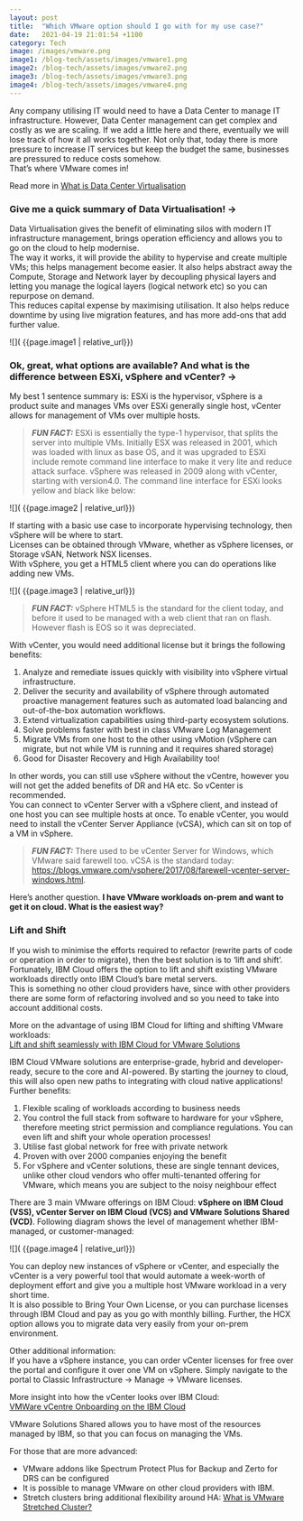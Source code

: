 ```yaml
---
layout: post
title:  "Which VMware option should I go with for my use case?"
date:   2021-04-19 21:01:54 +1100
category: Tech
image: /images/vmware.png
image1: /blog-tech/assets/images/vmware1.png
image2: /blog-tech/assets/images/vmware2.png
image3: /blog-tech/assets/images/vmware3.png
image4: /blog-tech/assets/images/vmware4.png
---
```


Any company utilising IT would need to have a Data Center to manage IT infrastructure.
However, Data Center management can get complex and costly as we are scaling. If we add a little here and there, eventually we will lose track of how it all works together.
Not only that, today there is more pressure to increase IT services but keep the budget the same, businesses are pressured to reduce costs somehow.  
That’s where VMware comes in!

Read more in [What is Data Center Virtualisation](https://www.vmware.com/products/datacenter-virtualization.html)

### Give me a quick summary of Data Virtualisation! -> ###  
Data Virtualisation gives the benefit of eliminating silos with modern IT infrastructure management, brings operation efficiency and allows you to go on the cloud to help modernise.  
The way it works, it will provide the ability to hypervise and create multiple VMs; this helps management become easier. It also helps abstract away the Compute, Storage and Network layer by decoupling physical layers and letting you manage the logical layers (logical network etc) so you can repurpose on demand.  
This reduces capital expense by maximising utilisation. It also helps reduce downtime by using live migration features, and has more add-ons that add further value.

![]( {{page.image1 | relative_url}})

### Ok, great, what options are available? And what is the difference between ESXi, vSphere and vCenter? -> ###  
My best 1 sentence summary is: ESXi is the hypervisor, vSphere is a product suite and manages VMs over ESXi generally single host, vCenter allows for management of VMs over multiple hosts.

> **_FUN FACT:_**  ESXi is essentially the type-1 hypervisor, that splits the server into multiple VMs. Initially ESX was released in 2001, which was loaded with linux as base OS, and it was upgraded to ESXi include remote command line interface to make it very lite and reduce attack surface. vSphere was released in 2009 along with vCenter, starting with version4.0. The command line interface for ESXi looks yellow and black like below:

![]( {{page.image2 | relative_url}})

If starting with a basic use case to incorporate hypervising technology, then vSphere will be where to start.  
Licenses can be obtained through VMware, whether as vSphere licenses, or Storage vSAN, Network NSX licenses.  
With vSphere, you get a HTML5 client where you can do operations like adding new VMs.

![]( {{page.image3 | relative_url}})

> **_FUN FACT:_**  vSphere HTML5 is the standard for the client today, and before it used to be managed with a web client that ran on flash. However flash is EOS so it was depreciated.

With vCenter, you would need additional license but it brings the following benefits:  
1. Analyze and remediate issues quickly with visibility into vSphere virtual infrastructure.  
2. Deliver the security and availability of vSphere through automated proactive management features such as automated load balancing and out-of-the-box automation workflows.  
3. Extend virtualization capabilities using third-party ecosystem solutions.  
4. Solve problems faster with best in class VMware Log Management  
5. Migrate VMs from one host to the other using vMotion (vSphere can migrate, but not while VM is running and it requires shared storage)  
6. Good for Disaster Recovery and High Availability too!

In other words, you can still use vSphere without the vCentre, however you will not get the added benefits of DR and HA etc. So vCenter is recommended.  
You can connect to vCenter Server with a vSphere client, and instead of one host you can see multiple hosts at once. To enable vCenter, you would need to install the vCenter Server Appliance (vCSA), which can sit on top of a VM in vSphere.  

> **_FUN FACT:_**  There used to be vCenter Server for Windows, which VMware said farewell too. vCSA is the standard today: https://blogs.vmware.com/vsphere/2017/08/farewell-vcenter-server-windows.html.


Here’s another question. **I have VMware workloads on-prem and want to get it on cloud. What is the easiest way?**

### Lift and Shift ###
If you wish to minimise the efforts required to refactor (rewrite parts of code or operation in order to migrate), then the best solution is to ‘lift and shift’. Fortunately, IBM Cloud offers the option to lift and shift existing VMware workloads directly onto IBM Cloud’s bare metal servers.  
This is something no other cloud providers have, since with other providers there are some form of refactoring involved and so you need to take into account additional costs.

More on the advantage of using IBM Cloud for lifting and shifting VMware workloads:  
[Lift and shift seamlessly with IBM Cloud for VMware Solutions](https://imaginenext.ingrammicro.com/b2b-tech-talk/lift-and-shift-seamlessly-with-ibm-cloud-for-vmware-solutions)

IBM Cloud VMware solutions are enterprise-grade, hybrid and developer-ready, secure to the core and AI-powered. By starting the journey to cloud, this will also open new paths to integrating with cloud native applications!  
Further benefits:  
1. Flexible scaling of workloads according to business needs  
2. You control the full stack from software to hardware for your vSphere, therefore meeting strict permission and compliance regulations. You can even lift and shift your whole operation processes!  
3. Utilise fast global network for free with private network  
4. Proven with over 2000 companies enjoying the benefit  
5. For vSphere and vCenter solutions, these are single tennant devices, unlike other cloud vendors who offer multi-tenanted offering for VMware, which means you are subject to the noisy neighbour effect

There are 3 main VMware offerings on IBM Cloud: **vSphere on IBM Cloud (VSS), vCenter Server on IBM Cloud (VCS) and VMware Solutions Shared (VCD)**. Following diagram shows the level of management whether IBM-managed, or customer-managed:

![]( {{page.image4 | relative_url}})

You can deploy new instances of vSphere or vCenter, and especially the vCenter is a very powerful tool that would automate a week-worth of deployment effort and give you a multiple host VMware workload in a very short time.  
It is also possible to Bring Your Own License, or you can purchase licenses through IBM Cloud and pay as you go with monthly billing. Further, the HCX option allows you to migrate data very easily from your on-prem environment.

Other additional information:  
If you have a vSphere instance, you can order vCenter licenses for free over the portal and configure it over one VM on vSphere. Simply navigate to the portal to Classic Infrastructure -> Manage -> VMware licenses.

More insight into how the vCenter looks over IBM Cloud:  
[VMWare vCentre Onboarding on the IBM Cloud](https://www.youtube.com/watch?v=BbtQ1UWhxT4)

VMware Solutions Shared allows you to have most of the resources managed by IBM, so that you can focus on managing the VMs.

For those that are more advanced:  
* VMware addons like Spectrum Protect Plus for Backup and Zerto for DRS can be configured  
* It is possible to manage VMware on other cloud providers with IBM.  
* Stretch clusters bring additional flexibility around HA: [What is VMware Stretched Cluster?](https://www.vladan.fr/what-is-vmware-stretched-cluster/)
